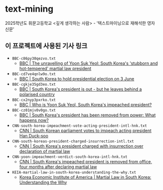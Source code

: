 # text-mining

2025학년도 휘문고등학교 <깊게 생각하는 사람> - '텍스트마이닝으로 재해석한 영자신문'

## 이 프로젝트에 사용된 기사 링크

 - `BBC-c86py30qezvo.txt`
   - [BBC | The unravelling of Yoon Suk Yeol: South Korea's 'stubborn and hot-tempered' martial law president](https://bbc.com/news/articles/c86py30qezvo)
 - `BBC-cd7ve4qnlw9o.txt`
   - [BBC | South Korea to hold presidential election on 3 June](https://www.bbc.com/news/articles/cd7ve4qnlw9o)
 - `BBC-cgkje35gd3eo.txt`
   - [BBC | South Korea's president is out - but he leaves behind a polarised country](https://www.bbc.com/news/articles/cgkje35gd3eo)
 - `BBC-cx2nyp3pxrko.txt`
   - [BBC | Who is Yoon Suk Yeol, South Korea's impeached president?](https://www.bbc.com/news/articles/cx2nyp3pxrko)
 - `BBC-cz01mjv0v0go.txt`
   - [BBC | South Korea's president has been removed from power: What happens now?](https://www.bbc.com/news/articles/cz01mjv0v0go)
 - `CNN-south-korea-impeachment-vote-acting-president-intl-hnk.txt`
   - [CNN | South Korean parliament votes to impeach acting president Han Duck-soo](https://www.cnn.com/2024/12/27/asia/south-korea-impeachment-vote-acting-president-intl-hnk)
 - `CNN-south-koreas-president-charged-insurrection-intl.txt`
   - [CNN | South Korea's president charged with insurrection over declaration of martial law](https://www.cnn.com/2025/01/26/asia/south-koreas-president-charged-insurrection-intl)
 - `CNN-yoon-impeachment-verdict-south-korea-intl-hnk.txt`
   - [CNN | South Korea's impeached president is removed from office, four months after declaring martial law](https://www.cnn.com/2025/04/03/asia/yoon-impeachment-verdict-south-korea-intl-hnk)
 - `KEIA-martial-law-in-south-korea-understanding-the-why.txt`
   - [Korea Economic Institute of America | Martial Law in South Korea: Understanding the Why](https://keia.org/the-peninsula/martial-law-in-south-korea-understanding-the-why)